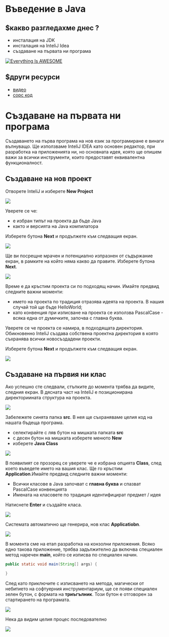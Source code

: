 # Въведение в Java

## $какво разгледахме днес ?
- инсталация на JDK
- инсталация на InteliJ Idea
- създаване на първата ни програма

[![Everything Is AWESOME](http://i.imgur.com/Ot5DWAW.png)](https://www.youtube.com/watch?v=cs_74J_VotI&list=PLyZOguednhL5MWw4ov9bbS8QSWBgdFrXj&index=1 "Everything Is AWESOME")


## $други ресурси
- [видео](https://drive.google.com/file/d/1xg0215OxhnbvIO8UBnDZUxPGPj_C-ufC/view?usp=sharing)
- [сорс код](https://github.com/mihail-petrov/netit-webdev-java/tree/master/2022-2023/%40semester_1/week-01-1/source)

# Създаване на първата ни програма

Създаването на първа програма на нов език за програмиране е винаги вълнуващо. Ще използваме InteliJ IDEA като основен редактор, при разработка на приложенията ни, но основната идея, която ще опишем важи за всички инструменти, които предоставят еквивалентна функционалност.

## Създаване на нов проект

Отворете InteliJ и изберете **New Project**

![](imgs/2022-04-04-22-13-06.png)

Уверете се че:
- е избран типът на проекта да бъде Java
- както и версията на Java компилатора

Изберете бутона **Next** и продължете към следващия екран.

![](imgs/2022-04-04-22-15-28.png)

Ще ви посрещне мрачен и потенциално изпразнен от съдържание екран, в рамките на който няма какво да правите. Изберете бутона **Next**.

![](imgs/2022-04-04-22-18-26.png)

Време е да кръстим проекта си по подходящ начин. Имайте предвид следните важни моменти:
- името на проекта по традиция отразява идеята на проекта. В нашия случай той ще бъде HelloWorld;
- като конвенция при изписване на проекта се използва PascalCase - всяка една от думичките, започва с главна буква.

Уверете се че проекта се намира, в подходящата директория. Обикновенно InteliJ създава собствена проектна директория в която съхранява всички новосъздадени проекти. 

Изберете бутона **Next** и продължете към следващия екран.

![](imgs/2022-04-04-22-19-46.png)

## Създаване на първия ни клас

Ако успешно сте следвали, стъпките до момента трябва да видите, следния екран. В дясната част на InteliJ е позиционирана директориината структура на проекта. 

![](imgs/2022-04-04-22-54-39.png)

Забележете синята папка **src**. В нея ще съхраняваме целия код на нашата бъдеща програма.
- селектирайте с ляв бутон на мишката папката **src**
- с десен бутон на мишката изберете менюто **New**
- изберете **Java Class**

![](imgs/2022-04-04-22-25-00.png)

В появилият се прозорец се уверете че е избрана опцията **Class**, след което въведете името на вашия клас. Ще го кръстим **Application**.Имайте предвид следните важни моменти:
- Всички класове в Java започват с **главна буква** и спазват PascalCase конвенцията
- Имената на класовете по традиция идентифицират предмет / идея

 Натиснете **Enter** и създайте класа.

![](imgs/2022-04-04-22-25-46.png)

Системата автоматично ще генерира, нов клас **Applicatiobn**.

![](imgs/2022-04-04-22-26-15.png)

В момента сме на етап разработка на конзолни приложения. Всяко едно такова приложение, трябва задължително да включва специален метод наречен **main**, който се изписва по специален начин.

```java
public static void main(String[] args) {

}
```
След като приключите с изписването на метода, магически от небитието на софтуерния инструментариум, ще се появи специален зелен бутон, с формата на **триъгълник**. Този бутон е отговорен за стартирането на програмата. 

![](imgs/2022-04-04-22-27-14.png)

Нека да видим целия процес последователно

![](imgs/hello_world_inteli_j.gif)
